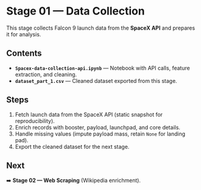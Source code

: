 # Stage 01 — Data Collection

This stage collects Falcon 9 launch data from the **SpaceX API** and prepares it for analysis.

## Contents
- **`Spacex-data-collection-api.ipynb`** — Notebook with API calls, feature extraction, and cleaning.  
- **`dataset_part_1.csv`** — Cleaned dataset exported from this stage.  

## Steps
1. Fetch launch data from the SpaceX API (static snapshot for reproducibility).  
2. Enrich records with booster, payload, launchpad, and core details.  
3. Handle missing values (impute payload mass, retain `None` for landing pad).  
4. Export the cleaned dataset for the next stage.  

## Next
➡️ **Stage 02 — Web Scraping** (Wikipedia enrichment).
